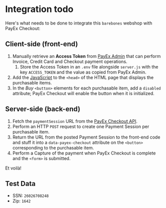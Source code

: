 # Integration todo

Here's what needs to be done to integrate this `barebones` webshop with
PayEx Checkout:

## Client-side (front-end)

1. Manually retrieve an **Access Token** from [PayEx Admin][pxadmin] that can
   perform Invoice, Credit Card and Checkout payment operations.
     1. Store the Access Token in an `.env` file alongside `server.js` with
        the key `ACCESS_TOKEN` and the value as copied from PayEx Admin.
2. Add the [JavaScript][js] to the `<head>` of the HTML page that displays
   the purchasable items.
3. In the *Buy* `<button>` elements for each purchasable item, add a `disabled`
   attribute; PayEx Checkout will enable the button when it is initialized.

## Server-side (back-end)

1. Fetch the `paymentSession` URL from the [PayEx Checkout API][api].
2. Perform an HTTP `POST` request to create one Payment Session per purchasable
   item.
3. Return the URL from the posted Payment Session to the front-end code and
   stuff it into a `data-payex-checkout` attribute on the `<button>`
   corresponding to the purchasable item.
4. Perform a Capture of the payment when PayEx Checkout is complete and the
   `<form>` is submitted.

Et voilà!

## Test Data

* SSN: `26026708248`
* Zip: `1642`

[pxadmin]: 	https://admin.externalintegration.payex.com/psp/login
[js]: 		https://ecom.externalintegration.payex.com/checkout/Content/js/payex-checkout.min.js
[api]:      https://api.externalintegration.payex.com/psp/checkout
